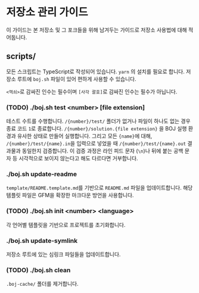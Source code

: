 # 저장소 관리 가이드

이 가이드는 본 저장소 및 그 포크들을 위해 남겨두는 가이드로 저장소 사용법에 대해 적어둡니다.

## scripts/

모든 스크립트는 TypeScript로 작성되어 있습니다. `yarn` 의 설치를 필요로 합니다. 저장소 루트에 `boj.sh` 파일이 있어 편하게 사용할 수 있습니다.

`<꺽쇠>`로 감싸진 인수는 필수이며 `[사각 괄호]`로 감싸진 인수는 필수가 아닙니다.

### (TODO) ./boj.sh test \<number\> \[file extension\]

테스트 수트를 수행합니다.
`/{number}/test/` 폴더가 없거나 파일이 하나도 없는 경우 종료 코드 `1`로 종료합니다.
`/{number}/solution.{file extension}` 을 BOJ 실행 환경과 유사한 상태로 만들어 실행합니다.
그리고 모든 `{name}`에 대해, `/{number}/test/{name}.in`을 입력으로 넣었을 때 `/{number}/test/{name}.out` 결과물과 동일한지 검증합니다.
이 검증 과정은 라인 피드 문자 (`\n`)나 뒤에 붙는 공백 문자 등 시각적으로 보이지 않는다고 해도 다르다면 거부합니다.

### ./boj.sh update-readme

`template/README.template.md`를 기반으로 `README.md` 파일을 업데이트합니다. 해당 템플릿 파일은 GFM을 확장한 마크다운 방언을 사용합니다.

### (TODO) ./boj.sh init \<number\> \<language\>

각 언어별 템플릿을 기반으로 프로젝트를 초기화합니다.

### ./boj.sh update-symlink

저장소 루트에 있는 심링크 파일들을 업데이트합니다.

### (TODO) ./boj.sh clean

`.boj-cache/` 폴더를 제거합니다.

